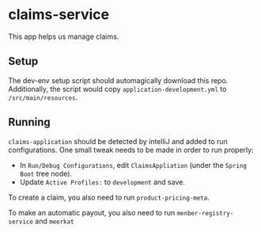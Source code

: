 # claims-service

This app helps us manage claims.


## Setup
The dev-env setup script should automagically download this repo.
Additionally, the script would copy `application-development.yml` to `/src/main/resources`.

## Running
`claims-application` should be detected by intelliJ and added to run configurations. One small tweak needs to be made in order to run properly:
- In `Run/Debug Configurations`, edit `ClaimsAppliation` (under the `Spring Boot` tree node).
- Update `Active Profiles:` to `development` and save.

To create a claim, you also need to run `product-pricing-meta`.

To make an automatic payout, you also need to run `menber-registry-service` and `meerkat`
